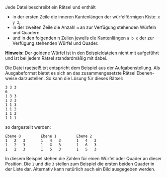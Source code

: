 Jede Datei beschreibt ein Rätsel und enthält

- in der ersten Zeile die inneren Kantenlängen der würfelförmigen Kiste: ``x y z``,
- in der zweiten Zeile die Anzahl ``n`` an zur Verfügung stehenden Würfeln und Quadern
- und in den folgenden n Zeilen jeweils die Kantenlängen ``a b c`` der zur Verfügung stehenden Würfel und Quader.

**Hinweis:** Der goldene Würfel ist in den Beispieldateien nicht mit aufgeführt und ist bei jedem Rätsel standardmäßig mit dabei.

Die Datei raetsel5.txt entspricht dem Beispiel aus der Aufgabenstellung.
Als Ausgabeformat bietet es sich an das zusammengesetzte Rätsel Ebenen-weise darzustellen. So kann die Lösung für dieses Rätsel:

    3 3 3
    6
    1 3 3
    1 3 3
    1 1 3
    1 1 2
    1 1 2
    1 1 1

so dargestellt werden:

    Ebene 0			Ebene 1			Ebene 2
    1	2	3	 	1	4	3	 	1	4	3	 
    1	2	3	 	1	G	3	 	1	6	3	 
    1	2	3	 	1	5	3	 	1	5	3	 

In diesem Beispiel stehen die Zahlen für einen Würfel oder Quader an dieser Position. Die ``1`` und die ``3`` stellen zum Beispiel die ersten beiden Quader in der Liste dar.
Alternativ kann natürlich auch ein Bild ausgegeben werden.